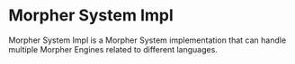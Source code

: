 # Morpher System Impl

Morpher System Impl is a Morpher System implementation that can handle multiple Morpher Engines
related to different languages.
